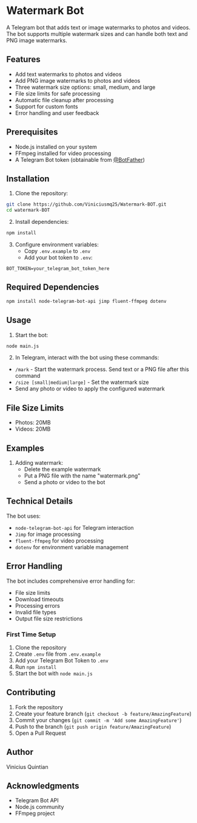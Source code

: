 # Watermark Bot

A Telegram bot that adds text or image watermarks to photos and videos. The bot supports multiple watermark sizes and can handle both text and PNG image watermarks.

## Features

- Add text watermarks to photos and videos
- Add PNG image watermarks to photos and videos
- Three watermark size options: small, medium, and large
- File size limits for safe processing
- Automatic file cleanup after processing
- Support for custom fonts
- Error handling and user feedback

## Prerequisites

- Node.js installed on your system
- FFmpeg installed for video processing
- A Telegram Bot token (obtainable from [@BotFather](https://t.me/botfather))

## Installation

1. Clone the repository:
```bash
git clone https://github.com/Viniciusmq25/Watermark-BOT.git
cd watermark-BOT
```

2. Install dependencies:
```bash
npm install
```

3. Configure environment variables:
   - Copy `.env.example` to `.env`
   - Add your bot token to `.env`:
```
BOT_TOKEN=your_telegram_bot_token_here
```

## Required Dependencies

```bash
npm install node-telegram-bot-api jimp fluent-ffmpeg dotenv
```

## Usage

1. Start the bot:
```bash
node main.js
```

2. In Telegram, interact with the bot using these commands:

- `/mark` - Start the watermark process. Send text or a PNG file after this command
- `/size [small|medium|large]` - Set the watermark size
- Send any photo or video to apply the configured watermark

## File Size Limits

- Photos: 20MB
- Videos: 20MB

## Examples

1. Adding watermark:
   - Delete the example watermark 
   - Put a PNG file with the name "watermark.png"
   - Send a photo or video to the bot

## Technical Details

The bot uses:
- `node-telegram-bot-api` for Telegram interaction
- `Jimp` for image processing
- `fluent-ffmpeg` for video processing
- `dotenv` for environment variable management

## Error Handling

The bot includes comprehensive error handling for:
- File size limits
- Download timeouts
- Processing errors
- Invalid file types
- Output file size restrictions

### First Time Setup
1. Clone the repository
2. Create `.env` file from `.env.example`
3. Add your Telegram Bot Token to `.env`
4. Run `npm install`
5. Start the bot with `node main.js`

## Contributing

1. Fork the repository
2. Create your feature branch (`git checkout -b feature/AmazingFeature`)
3. Commit your changes (`git commit -m 'Add some AmazingFeature'`)
4. Push to the branch (`git push origin feature/AmazingFeature`)
5. Open a Pull Request

## Author

Vinicius Quintian

## Acknowledgments

- Telegram Bot API
- Node.js community
- FFmpeg project
